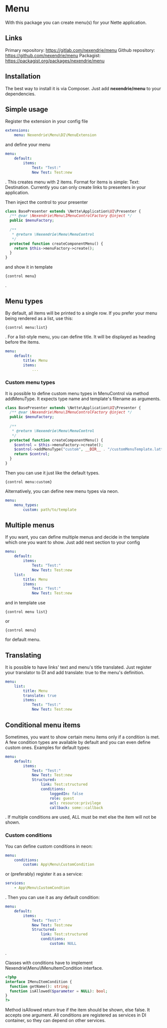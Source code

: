 Menu
====

With this package you can create menu(s) for your Nette application.

Links
-----

Primary repository: https://gitlab.com/nexendrie/menu
Github repository: https://github.com/nexendrie/menu
Packagist: https://packagist.org/packages/nexendrie/menu

Installation
------------
The best way to install it is via Composer. Just add **nexendrie/menu** to your dependencies.

Simple usage
------------

Register the extension in your config file

```yaml
extensions:
    menu: Nexendrie\Menu\DI\MenuExtension
```

and define your menu

```yaml
menu:
    default:
        items:
            Test: "Test:"
            New Test: Test:new
```

. This creates menu with 2 items. Format for items is simple: Text: Destination. Currently you can only create links to presenters in your application.

Then inject the control to your presenter

```php
class BasePresenter extends \Nette\Application\UI\Presenter {
  /** @var \Nexendrie\Menu\IMenuControlFactory @inject */
  public $menuFactory;
  
  /**
   * @return \Nexendrie\Menu\MenuControl
   */
  protected function createComponentMenu() {
    return $this->menuFactory->create();
  }
}
```

and show it in template

```
{control menu}
```

.

Menu types
----------

By default, all items will be printed to a single row. If you prefer your menu being rendered as a list, use this:

```
{control menu:list}
```

. For a list-style menu, you can define title. It will be displayed as heading before the items.

```yaml
menu:
    default:
        title: Menu
        items:
            ...
```

### Custom menu types

It is possible to define custom menu types in MenuControl via method addMenuType. It expects type name and template's filename as arguments.

```php
class BasePresenter extends \Nette\Application\UI\Presenter {
  /** @var \Nexendrie\Menu\IMenuControlFactory @inject */
  public $menuFactory;
  
  /**
   * @return \Nexendrie\Menu\MenuControl
   */
  protected function createComponentMenu() {
    $control = $this->menuFactory->create();
    $control->addMenuType("custom", __DIR__ . "/customMenuTemplate.latte");
    return $control;
  }
}
```

Then you can use it just like the default types.

```
{control menu:custom}
```

Alternatively, you can define new menu types via neon.

```yaml
menu:
    menu_types:
        custom: path/to/template
```

Multiple menus
--------------

If you want, you can define multiple menus and decide in the template which one you want to show. Just add next section to your config

```yaml
menu:
    default:
        items:
            Test: "Test:"
            New Test: Test:new
    list:
        title: Menu
        items:
            Test: "Test:"
            New Test: Test:new
```

and in template use


```
{control menu list}
```

or

```
{control menu}
```

for default menu.

Translating
-----------

It is possible to have links' text and menu's title translated. Just register your translator to DI and add translate: true to the menu's definition.

```yaml
menu:
    list:
        title: Menu
        translate: true
        items:
            Test: "Test:"
            New Test: Test:new
```

Conditional menu items
----------------------

Sometimes, you want to show certain menu items only if a condition is met. A few condition types are available by default and you can even define custom ones. Examples for default types:

```yaml
menu:
    default:
        items:
            Test: "Test:"
            New Test: Test:new
            Structured:
                link: Test:structured
                conditions:
                    loggedIn: false
                    role: guest
                    acl: resource:privilege
                    callback: some::callback
```

. If multiple conditions are used, ALL must be met else the item will not be shown.

### Custom conditions

You can define custom conditions in neon:

```yaml
menu:
    conditions:
        custom: App\Menu\CustomCondition
```

or (preferably) register it as a service:

```yaml
services:
    - App\Menu\CustomCondtion
```

. Then you can use it as any default condition:

```yaml
menu:
    default:
        items:
            Test: "Test:"
            New Test: Test:new
            Structured:
                link: Test:structured
                conditions:
                    custom: NULL
```

.

Classes with conditions have to implement Nexendrie\Menu\IMenuItemCondition interface.

```php
<?php
interface IMenuItemCondition {
  function getName(): string;
  function isAllowed($parameter = NULL): bool;
}
?>
```

Method isAllowed return true if the item should be shown, else false. It accepts one argument. All conditions are registered as services in DI container, so they can depend on other services.
